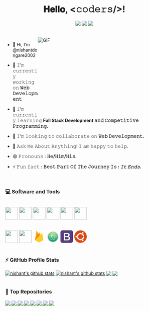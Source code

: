 
<!---
nishantdongare2002/nishantdongare2002 is a ✨ special ✨ repository because its `README.md` (this file) appears on your GitHub profile.
You can click the Preview link to take a look at your changes.
--->
<h1 align="center">
  𝐇𝐞𝐥𝐥𝐨, &lt;𝚌𝚘𝚍𝚎𝚛𝚜/&gt;!
</h1>
<div align="center"> 
  <a href="https://www.instagram.com/nishant._.d" target="_blank"><img src="https://img.shields.io/badge/-Instagram-%23E4405F?style=for-the-badge&logo=instagram&logoColor=white" target="_blank"></a>
 <!-- <a href="discordapp.com/users/993229912632733757" target="_blank"><img src="https://img.shields.io/badge/Discord-7289DA?style=for-the-badge&logo=discord&logoColor=white" target="_blank"></a>  -->
  <a href = "mailto:piushdongare030303@gmail.com"><img src="https://img.shields.io/badge/-Gmail-%23333?style=for-the-badge&logo=gmail&logoColor=white" target="_blank"></a>
  <a href="https://www.linkedin.com/in/nishant-dongare-492a55245/" target="_blank"><img src="https://img.shields.io/badge/-LinkedIn-%230077B5?style=for-the-badge&logo=linkedin&logoColor=white" target="_blank"></a> 
  
</div>

<br/>
<br/>

<img align="right" height="250" width="400" alt="GIF" src="https://cdn.dribbble.com/users/730703/screenshots/6581243/avento.gif"/>

- 👋 Hi, I’m @nishantdongare2002

- 🔭 𝙸’𝚖 𝚌𝚞𝚛𝚛𝚎𝚗𝚝𝚕𝚢 𝚠𝚘𝚛𝚔𝚒𝚗𝚐 𝚘𝚗 **𝚆𝚎𝚋 𝙳𝚎𝚟𝚎𝚕𝚘𝚙𝚖𝚎𝚗𝚝**
- 🌱 𝙸’𝚖 𝚌𝚞𝚛𝚛𝚎𝚗𝚝𝚕𝚢 𝚕𝚎𝚊𝚛𝚗𝚒𝚗𝚐 **Full Stack Development 𝚊𝚗𝚍 𝙲𝚘𝚖𝚙𝚎𝚝𝚒𝚝𝚒𝚟𝚎 𝙿𝚛𝚘𝚐𝚛𝚊𝚖𝚖𝚒𝚗𝚐.**
- 👯 𝙸’𝚖 𝚕𝚘𝚘𝚔𝚒𝚗𝚐 𝚝𝚘 𝚌𝚘𝚕𝚕𝚊𝚋𝚘𝚛𝚊𝚝𝚎 𝚘𝚗 **𝚆𝚎𝚋 𝙳𝚎𝚟𝚎𝚕𝚘𝚙𝚖𝚎𝚗𝚝.**
- 💬 𝙰𝚜𝚔 𝙼𝚎 𝙰𝚋𝚘𝚞𝚝 𝙰𝚗𝚢𝚝𝚑𝚒𝚗𝚐! 𝙸 𝚊𝚖 𝚑𝚊𝚙𝚙𝚢 𝚝𝚘 𝚑𝚎𝚕𝚙.
- 😄 𝙿𝚛𝚘𝚗𝚘𝚞𝚗𝚜 : **𝙷𝚎/𝙷𝚒𝚖/𝙷𝚒𝚜.**
- ⚡ 𝙵𝚞𝚗 𝚏𝚊𝚌𝚝 : **𝙱𝚎𝚜𝚝 𝙿𝚊𝚛𝚝 𝙾𝚏 𝚃𝚑𝚎 𝙹𝚘𝚞𝚛𝚗𝚎𝚢 𝙸𝚜 : *𝙸𝚝 𝙴𝚗𝚍𝚜.***

<br/>

<h3>💻 Software and Tools</h3> 

<br/>
<code><img height="40" width="40" src="https://cdn1.iconfinder.com/data/icons/logotypes/32/badge-html-5-1024.png"></code>
<code><img height="40" width="40" src="https://cdn1.iconfinder.com/data/icons/logotypes/32/badge-css-3-1024.png"></code>
<code><img height="40" width="40" src="https://cdn4.iconfinder.com/data/icons/logos-and-brands/512/187_Js_logo_logos-1024.png"></code>
<code><img height="40" width="40" src="https://cdn4.iconfinder.com/data/icons/logos-3/600/React.js_logo-1024.png"></code>
<code><img height="40" width="40" src="https://cdn3.iconfinder.com/data/icons/popular-services-brands/512/node-128.png"></code>
<code><img height="40" width="40" src="https://cdn.icon-icons.com/icons2/2699/PNG/512/mongodb_logo_icon_170943.png"></code>

<br/>
<br/>

<code><img height="40" width="40" src="https://upload.wikimedia.org/wikipedia/commons/thumb/3/3f/Git_icon.svg/1024px-Git_icon.svg.png"></code>
<code><img height="40" width="40" src="https://cdn0.iconfinder.com/data/icons/social-icons-20/200/github-icon-512.png"></code>
<code><img height="40" width="40" src="https://raw.githubusercontent.com/github/explore/80688e429a7d4ef2fca1e82350fe8e3517d3494d/topics/firebase/firebase.png"></code>
<code><img height="40" width="40" src="https://raw.githubusercontent.com/github/explore/80688e429a7d4ef2fca1e82350fe8e3517d3494d/topics/atom/atom.png"></code>
<code><img height="40" width="40" src="https://raw.githubusercontent.com/github/explore/80688e429a7d4ef2fca1e82350fe8e3517d3494d/topics/bootstrap/bootstrap.png"></code>
<code><img height="40" width="40" src="https://raw.githubusercontent.com/github/explore/80688e429a7d4ef2fca1e82350fe8e3517d3494d/topics/ubuntu/ubuntu.png"></code>
<br/>
<br/>

<h3>⚡ GitHub Profile Stats</h3>

<a href="https://github.com/nishantdongare2002#gh-light-mode-only">
  <img align="center" src="https://github-readme-stats.vercel.app/api?username=nishantdongare2002&show_icons=true&rank_icon=github&include_all_commits=true&count_private=true&theme=buefy#gh-light-mode-only" height="192px" alt="nishant's github stats" />
</a>
<a href="https://github.com/nishantdongare2002#gh-dark-mode-only">
  <img align="center" src="https://github-readme-stats.vercel.app/api?username=nishantdongare2002&show_icons=true&rank_icon=github&include_all_commits=true&count_private=true&theme=dark#gh-dark-mode-only" height="192px" alt="nishant's github stats" />
</a> 
<a  href="https://github.com/nishantdongare2002#gh-light-mode-only">
  <img align="center" src="https://github-readme-stats.vercel.app/api/top-langs/?username=nishantdongare2002&layout=compact&theme=buefy#gh-light-mode-only" height="192px" />
</a>
<a href="https://github.com/nishantdongare2002#gh-dark-mode-only">
  <img align="center" src="https://github-readme-stats.vercel.app/api/top-langs/?username=nishantdongare2002&layout=compact&theme=dark#gh-dark-mode-only" height="192px" />
</a>
<br/>
<br/>

<h3>📕 Top Repositories</h3>

<a href="https://github.com/nishantdongare2002/my-project#gh-light-mode-only">
  <img align="center" src="https://github-readme-stats.vercel.app/api/pin/?username=nishantdongare2002&repo=my-project&theme=buefy#gh-light-mode-only"/>
</a>
<a href="https://github.com/nishantdongare2002/my-project.git#gh-dark-mode-only">
  <img align="center" src="https://github-readme-stats.vercel.app/api/pin/?username=nishantdongare2002&repo=my-project&theme=dark#gh-dark-mode-only"/>
</a>

<a href="https://github.com/nishantdongare2002/my-2-project#gh-light-mode-only">
  <img align="center" src="https://github-readme-stats.vercel.app/api/pin/?username=nishantdongare2002&repo=my-2-project&theme=buefy#gh-light-mode-only"/>
</a>
<a href="https://github.com/nishantdongare2002/my-2-project#gh-dark-mode-only">
  <img align="center" src="https://github-readme-stats.vercel.app/api/pin/?username=nishantdongare2002&repo=my-2-project&theme=dark#gh-dark-mode-only"/>
</a>

<a href="https://github.com/nishantdongare2002/my-3-project#gh-light-mode-only">
  <img align="center" src="https://github-readme-stats.vercel.app/api/pin/?username=nishantdongare2002&repo=my-3-project&theme=buefy#gh-light-mode-only"/>
</a>
<a href="https://github.com/nishantdongare2002/my-3-project#gh-dark-mode-only">
  <img align="center" src="https://github-readme-stats.vercel.app/api/pin/?username=nishantdongare2002&repo=my-3-project&theme=dark#gh-dark-mode-only"/>
</a>

<a href="https://github.com/nishantdongare2002/my-4-project-.git#gh-light-mode-only">
  <img align="center" src="https://github-readme-stats.vercel.app/api/pin/?username=nishantdongare2002&repo=my-4-project-&theme=buefy#gh-light-mode-only"/>
</a>
<a href="https://github.com/nishantdongare2002/my-4-project-.git#gh-dark-mode-only">
  <img align="center" src="https://github-readme-stats.vercel.app/api/pin/?username=nishantdongare2002&repo=my-4-project-&theme=dark#gh-dark-mode-only"/>
</a>

<br />
